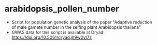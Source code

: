 # arabidopsis_pollen_number
- Script for population genetic analysis of the paper "Adaptive reduction of male gamete number in the selfing plant Arabidopsis thaliana"
- GWAS data for this script is available at Dryad:  https://doi.org/10.5061/dryad.jh9w0vt7z
